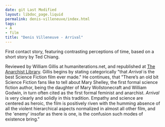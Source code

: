 ```yaml
---
date: git Last Modified
layout: libdoc_page.liquid
permalink: denis-villeneuve/index.html
tags:
- A
- film
title: "Denis Villeneuve - Arrival"
---
```


First contact story, featuring contrasting perceptions of time, based on a short story by Ted Chiang.

Reviewed by William Gillis at humaniterations.net, and republished at <a href="https://web.archive.org/web/20210520081104/https:/theanarchistlibrary.org/library/william-gillis-top-10-sf-films-of-the-decade-2010s">
The Anarchist Library</a>. Gillis begins by stating categorically "that <em>Arrival</em> is the best Science Fiction film ever made." He continues, that "There’s an old bit Science Fiction fans like to tell about Mary Shelley, the first formal science fiction author, being the daughter of Mary Wollstonecraft and William Godwin, in turn often cited as the first formal feminist and anarchist. <em>Arrival</em> is very clearly and solidly in this tradition. Empathy and science are centered as heroic, the film is positively riven with the humming absence of all the violent hierarchical aspects normalized in almost all other film, and the 'enemy' insofar as there is one, is the confusion such modes of existence bring."